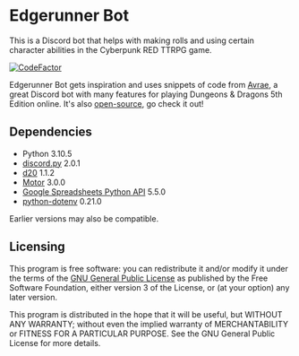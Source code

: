 # Edgerunner Bot
This is a Discord bot that helps with making rolls and using certain character abilities in the Cyberpunk RED TTRPG game.

[![CodeFactor](https://www.codefactor.io/repository/github/valthoron/edgerunnerbot/badge)](https://www.codefactor.io/repository/github/valthoron/edgerunnerbot)

Edgerunner Bot gets inspiration and uses snippets of code from [Avrae](https://avrae.io/), a great Discord bot with many features for playing Dungeons & Dragons 5th Edition online. It's also [open-source](https://github.com/avrae/avrae), go check it out!

## Dependencies
- Python 3.10.5
- [discord.py](https://github.com/Rapptz/discord.py) 2.0.1
- [d20](https://github.com/avrae/d20) 1.1.2
- [Motor](https://github.com/mongodb/motor/) 3.0.0
- [Google Spreadsheets Python API](https://github.com/burnash/gspread) 5.5.0
- [python-dotenv](https://github.com/theskumar/python-dotenv) 0.21.0

Earlier versions may also be compatible.

## Licensing
This program is free software: you can redistribute it and/or modify it under the terms of the [GNU General Public License](http://www.gnu.org/licenses/gpl-3.0.html) as published by the Free Software Foundation, either version 3 of the License, or (at your option) any later version.

This program is distributed in the hope that it will be useful, but WITHOUT ANY WARRANTY; without even the implied warranty of MERCHANTABILITY or FITNESS FOR A PARTICULAR PURPOSE.  See the GNU General Public License for more details.

